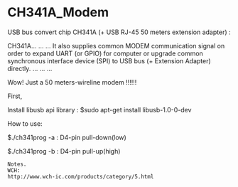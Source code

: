 # CH341A_Modem

USB bus convert chip CH341A (+ USB RJ-45 50 meters extension adapter) :

CH341A... ... ... It also supplies common MODEM communication signal on order to expand UART (or GPIO) for computer or upgrade common synchronous interface device (SPI) to USB bus (+ Extension Adapter) directly. ... ... ... 

Wow! Just a 50 meters-wireline modem !!!!!!

First,

Install libusb api library : $sudo apt-get install libusb-1.0-0-dev

How to use:

$./ch341prog -a  : D4-pin pull-down(low) 

$./ch341prog -b  : D4-pin pull-up(high)

```
Notes.
WCH:
http://www.wch-ic.com/products/category/5.html
```
